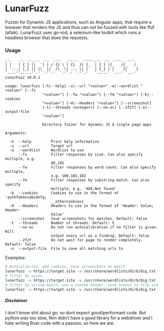 # LunarFuzz

Fuzzer for Dynamic JS applications, such as Angular apps, that require a browser that renders the JS and thus can not be fuzzed with tools like ffuf (afaik). LunarFuzz uses go-rod, a selenium-like toolkit which runs a headless browser that does the requests.

### Usage

```
.-.   .-. .-..-. .-.  .--.  .----. .----..-. .-. .---. .---. 
| |   | { } ||  `| | / {} \ | {}  }| {_  | { } |{_   /{_   / 
| `--.| {_} || |\  |/  /\  \| .-. \| |   | {_} | /    }/    }
`----'`-----'`-' `-'`-'  `-'`-' `-'`-'   `-----' `---' `---'
LunarFuzz v0.0.1

usage: lunarfuzz [-h|--help] -u|--url "<value>" -w|--wordlist "<value>" [--fs
                 "<value>"] [--fw "<value>"] [--fm "<value>"] [-b|--cookies
                 "<value>"] [-H|--Headers "<value>"] [--screenshot]
                 [-t|--threads <integer>] [--no-ac] [--2f2f] [-o|--output-file
                 "<value>"]

                 Directory fuzzer for dynamic JS & single page apps

Arguments:

  -h  --help         Print help information
  -u  --url          Target url
  -w  --wordlist     Wordlist to use
      --fs           Filter responses by size. Can also specify multiple, e.g.
                     80,102
      --fw           Filter responses by word count. Can also specify multiple,
                     e.g. 100,101,102
      --fm           Filter responses by substring match. Can also specify
                     multiple, e.g. '404,Not found'
  -b  --cookies      Cookies to use in the format of 'authToken=abcdefg;
                     __otherCookie=1
  -H  --Headers      Headers to use in the format of 'Header: Value; Header:
                     Value'
      --screenshot   Save screenshots for matches. Default: false
  -t  --threads      Number of threads. Default: 5
      --no-ac        Do not run autocalibration if no filter is given. Will
                     output every url as a finding. Default: false
      --2f2f         Do not wait for page to render completely. Default: false
  -o  --output-file  File to save all matching urls to
```

Examples:

```bash
# Autocalibrate, add cookies, save screenshots on match
lunarfuzz -u https://target.site -w /usr/share/wordlists/dirb/big.txt --screenshot -b "SESSION=XYZ; __OTHER_COOKIE=1"
# filter by sizes
lunarfuzz -u https://target.site -w /usr/share/wordlists/dirb/big.txt -fs 1000,1001
# filter by string match, use a custom header, save output to file and use 20 threads
lunarfuzz -u https://target.site -w /usr/share/wordlists/dirb/big.txt -fm "404,not found" -t 20 -H "Authorization: Basic ZGVlejpudXRz"
```


##### Disclaimer 

I don't know shit about go, so dont expect good/performant code. But python was too slow, Nim didn't have a good library for a webdriver and I hate writing Rust-code with a passion, so here we are.

